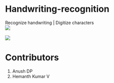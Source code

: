 # Handwriting-recognition
Recognize handwriting | Digitize characters
<br><img src="https://i.imgur.com/jPxMTdA.jpg">
<br><br><img src="https://i.imgur.com/8S40dV9.jpg">

# Contributors
1. Anush DP
2. Hemanth Kumar V
